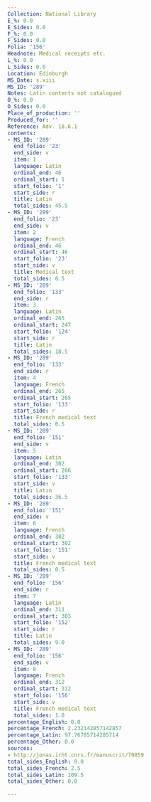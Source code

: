 ```yaml
---
Collection: National Library
E_%: 0.0
E_Sides: 0.0
F_%: 0.0
F_Sides: 0.0
Folia: '156'
Headnote: Medical receipts etc.
L_%: 0.0
L_Sides: 0.0
Location: Edinburgh
MS_Date: s.xiii
MS_ID: '289'
Notes: Latin contents not catalogued
O_%: 0.0
O_Sides: 0.0
Place_of_production: ''
Produced_for: ''
Reference: Adv. 18.6.1
contents:
- MS_ID: '289'
  end_folio: '23'
  end_side: v
  item: 1
  language: Latin
  ordinal_end: 46
  ordinal_start: 1
  start_folio: '1'
  start_side: r
  title: Latin
  total_sides: 45.5
- MS_ID: '289'
  end_folio: '23'
  end_side: v
  item: 2
  language: French
  ordinal_end: 46
  ordinal_start: 46
  start_folio: '23'
  start_side: v
  title: Medical text
  total_sides: 0.5
- MS_ID: '289'
  end_folio: '133'
  end_side: r
  item: 3
  language: Latin
  ordinal_end: 265
  ordinal_start: 247
  start_folio: '124'
  start_side: r
  title: Latin
  total_sides: 18.5
- MS_ID: '289'
  end_folio: '133'
  end_side: r
  item: 4
  language: French
  ordinal_end: 265
  ordinal_start: 265
  start_folio: '133'
  start_side: r
  title: French medical text
  total_sides: 0.5
- MS_ID: '289'
  end_folio: '151'
  end_side: v
  item: 5
  language: Latin
  ordinal_end: 302
  ordinal_start: 266
  start_folio: '133'
  start_side: v
  title: Latin
  total_sides: 36.5
- MS_ID: '289'
  end_folio: '151'
  end_side: v
  item: 6
  language: French
  ordinal_end: 302
  ordinal_start: 302
  start_folio: '151'
  start_side: v
  title: French medical text
  total_sides: 0.5
- MS_ID: '289'
  end_folio: '156'
  end_side: r
  item: 7
  language: Latin
  ordinal_end: 311
  ordinal_start: 303
  start_folio: '152'
  start_side: r
  title: Latin
  total_sides: 9.0
- MS_ID: '289'
  end_folio: '156'
  end_side: v
  item: 8
  language: French
  ordinal_end: 312
  ordinal_start: 312
  start_folio: '156'
  start_side: v
  title: French medical text
  total_sides: 1.0
percentage_English: 0.0
percentage_French: 2.232142857142857
percentage_Latin: 97.76785714285714
percentage_Other: 0.0
sources:
- http://jonas.irht.cnrs.fr/manuscrit/79859
total_sides_English: 0.0
total_sides_French: 2.5
total_sides_Latin: 109.5
total_sides_Other: 0.0

---
```

